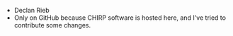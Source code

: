 - Declan Rieb 
- Only on GitHub because CHIRP software is hosted here, and I've tried to contribute some changes.


<!---
Darieb/Darieb is a ✨ special ✨ repository because its `README.md` (this file) appears on your GitHub profile.
You can click the Preview link to take a look at your changes.
--->
